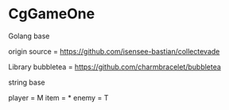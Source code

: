 # CgGameOne
Golang base


origin source = https://github.com/isensee-bastian/collectevade

Library bubbletea = https://github.com/charmbracelet/bubbletea

string base

player = M
item = *
enemy = T